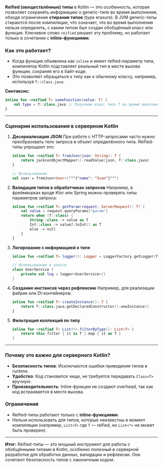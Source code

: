 **Reified (овеществлённые) типы** в Kotlin — это особенность, которая позволяет сохранять информацию о generic-типе во время выполнения, обходя ограничение **стирания типов** (type erasure). В JVM generic-типы стираются после компиляции, что означает, что во время выполнения нельзя определить, с каким типом был создан обобщённый класс или функция. Ключевое слово `reified` решает эту проблему, но работает только в сочетании с **inline-функциями**.

### Как это работает?
- Когда функция объявлена как `inline` и имеет reified-параметр типа, компилятор Kotlin подставляет реальный тип в месте вызова функции, сохраняя его в байт-коде.
- Это позволяет обращаться к типу как к обычному классу, например, используя `T::class.java`.

**Синтаксис:**
```kotlin
inline fun <reified T> someFunction(value: T) {
    val type = T::class.java // Получаем класс типа T во время выполнения!
}
```

---

### Сценарии использования в серверном Kotlin
1. **Десериализация JSON**
   При работе с HTTP-запросами часто нужно преобразовать тело запроса в объект определённого типа. Reified-типы упрощают это:
   ```kotlin
   inline fun <reified T> fromJson(json: String): T {
       return jacksonObjectMapper().readValue(json, T::class.java)
   }

   // Использование
   val user = fromJson<User>("""{"name": "Ivan"}""")
   ```

2. **Валидация типов в обработчиках запросов**
   Например, в фреймворках вроде Ktor или Spring можно проверять типы параметров запроса:
   ```kotlin
   inline fun <reified T> getParam(request: ServerRequest): T? {
       val value = request.queryParams["param"]
       return when (T::class) {
           String::class -> value as T
           Int::class -> value?.toInt() as T
           else -> null
       }
   }
   ```

3. **Логирование с информацией о типе**
   ```kotlin
   inline fun <reified T> logger(): Logger = LoggerFactory.getLogger(T::class.java)

   // Использование в классе
   class UserService {
       private val log = logger<UserService>()
   }
   ```

4. **Создание инстансов через рефлексию**
   Например, для реализации фабрик или DI-контейнеров:
   ```kotlin
   inline fun <reified T> createInstance(): T {
       return T::class.java.getDeclaredConstructor().newInstance()
   }
   ```

5. **Фильтрация коллекций по типу**
   ```kotlin
   inline fun <reified T> List<*>.filterByType(): List<T> {
       return this.filter { it is T }.map { it as T }
   }
   ```

---

### Почему это важно для серверного Kotlin?
- **Безопасность типов**: Исключаются ошибки приведения типов в runtime.
- **Удобство**: Код становится чище, не требуется передавать `Class<T>` вручную.
- **Производительность**: Inline-функции не создают overhead, так как код встраивается в место вызова.

### Ограничения
- Reified-типы работают только с **inline-функциями**.
- Нельзя использовать для типов, которые неизвестны в момент компиляции (например, `List<T>` где `T` — reified, но `List<*>` не может быть проверен).

---

**Итог:** Reified-типы — это мощный инструмент для работы с обобщёнными типами в Kotlin, особенно полезный в серверной разработке для обработки данных, валидации и рефлексии. Они сочетают безопасность типов с лаконичным кодом.